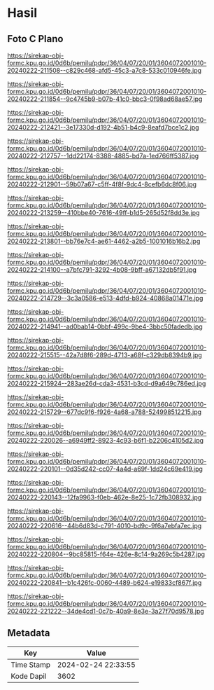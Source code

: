 # Hasil

## Foto C Plano

https://sirekap-obj-formc.kpu.go.id/0d6b/pemilu/pdpr/36/04/07/20/01/3604072001010-20240222-211508--c829c468-afd5-45c3-a7c8-533c010946fe.jpg

https://sirekap-obj-formc.kpu.go.id/0d6b/pemilu/pdpr/36/04/07/20/01/3604072001010-20240222-211854--9c4745b9-b07b-41c0-bbc3-0f98ad68ae57.jpg

https://sirekap-obj-formc.kpu.go.id/0d6b/pemilu/pdpr/36/04/07/20/01/3604072001010-20240222-212421--3e17330d-d192-4b51-b4c9-8eafd7bce1c2.jpg

https://sirekap-obj-formc.kpu.go.id/0d6b/pemilu/pdpr/36/04/07/20/01/3604072001010-20240222-212757--1dd22174-8388-4885-bd7a-1ed766ff5387.jpg

https://sirekap-obj-formc.kpu.go.id/0d6b/pemilu/pdpr/36/04/07/20/01/3604072001010-20240222-212901--59b07a67-c5ff-4f8f-9dc4-8cefb6dc8f06.jpg

https://sirekap-obj-formc.kpu.go.id/0d6b/pemilu/pdpr/36/04/07/20/01/3604072001010-20240222-213259--410bbe40-7616-49ff-b1d5-265d52f8dd3e.jpg

https://sirekap-obj-formc.kpu.go.id/0d6b/pemilu/pdpr/36/04/07/20/01/3604072001010-20240222-213801--bb76e7c4-ae61-4462-a2b5-1001016b16b2.jpg

https://sirekap-obj-formc.kpu.go.id/0d6b/pemilu/pdpr/36/04/07/20/01/3604072001010-20240222-214100--a7bfc791-3292-4b08-9bff-a67132db5f91.jpg

https://sirekap-obj-formc.kpu.go.id/0d6b/pemilu/pdpr/36/04/07/20/01/3604072001010-20240222-214729--3c3a0586-e513-4dfd-b924-40868a01471e.jpg

https://sirekap-obj-formc.kpu.go.id/0d6b/pemilu/pdpr/36/04/07/20/01/3604072001010-20240222-214941--ad0bab14-0bbf-499c-9be4-3bbc50fadedb.jpg

https://sirekap-obj-formc.kpu.go.id/0d6b/pemilu/pdpr/36/04/07/20/01/3604072001010-20240222-215515--42a7d8f6-289d-4713-a68f-c329db8394b9.jpg

https://sirekap-obj-formc.kpu.go.id/0d6b/pemilu/pdpr/36/04/07/20/01/3604072001010-20240222-215924--283ae26d-cda3-4531-b3cd-d9a649c786ed.jpg

https://sirekap-obj-formc.kpu.go.id/0d6b/pemilu/pdpr/36/04/07/20/01/3604072001010-20240222-215729--677dc9f6-f926-4a68-a788-524998512215.jpg

https://sirekap-obj-formc.kpu.go.id/0d6b/pemilu/pdpr/36/04/07/20/01/3604072001010-20240222-220026--a6949ff2-8923-4c93-b6f1-b2206c4105d2.jpg

https://sirekap-obj-formc.kpu.go.id/0d6b/pemilu/pdpr/36/04/07/20/01/3604072001010-20240222-220101--0d35d242-cc07-4a4d-a69f-1dd24c69e419.jpg

https://sirekap-obj-formc.kpu.go.id/0d6b/pemilu/pdpr/36/04/07/20/01/3604072001010-20240222-220143--12fa9963-f0eb-462e-8e25-1c72fb308932.jpg

https://sirekap-obj-formc.kpu.go.id/0d6b/pemilu/pdpr/36/04/07/20/01/3604072001010-20240222-220616--44b6d83d-c791-4010-bd9c-9f6a7ebfa7ec.jpg

https://sirekap-obj-formc.kpu.go.id/0d6b/pemilu/pdpr/36/04/07/20/01/3604072001010-20240222-220804--9bc85815-f64e-426e-8c14-9a269c5b4287.jpg

https://sirekap-obj-formc.kpu.go.id/0d6b/pemilu/pdpr/36/04/07/20/01/3604072001010-20240222-220841--b1c426fc-0060-4489-b624-e19833cf867f.jpg

https://sirekap-obj-formc.kpu.go.id/0d6b/pemilu/pdpr/36/04/07/20/01/3604072001010-20240222-221222--34de4cd1-0c7b-40a9-8e3e-3a27f70d9578.jpg


## Metadata

| Key        | Value               |
| ---------- | ------------------- |
| Time Stamp | 2024-02-24 22:33:55 |
| Kode Dapil | 3602                |



